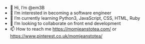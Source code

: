 - 👋 Hi, I’m @em3B
- 👀 I’m interested in becoming a software engineer
- 🌱 I’m currently learning Python3, JavaScript, CSS, HTML, Ruby
- 💞️ I’m looking to collaborate on front end development 
- 📫 How to reach me https://momjeanstotea.com/ or https://www.pinterest.co.uk/momjeanstotea/

<!---
em3B/em3B is a ✨ special ✨ repository because its `README.md` (this file) appears on your GitHub profile.
You can click the Preview link to take a look at your changes.
--->
